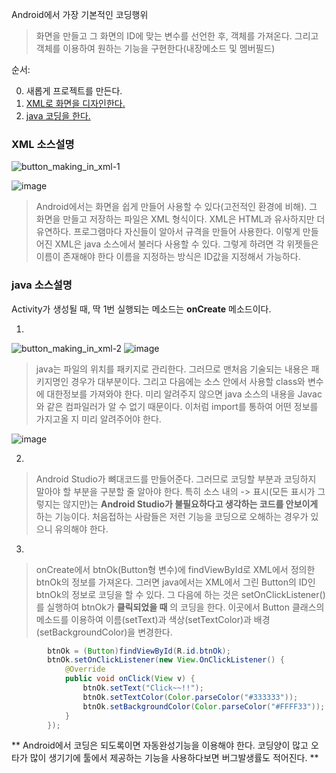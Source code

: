 Android에서 가장 기본적인 코딩행위
> 화면을 만들고 그 화면의 ID에 맞는 변수를 선언한 후, 객체를 가져온다. 그리고 객체를 이용하여
원하는 기능을 구현한다(내장메소드 및 멤버필드)


순서:

0. 새롭게 프로젝트를 만든다.
1. [XML로 화면을 디자인한다.](/app/src/main/res/layout/activity_1_2.xml)
2. [java 코딩을 한다.](/app/src/main/java/com/example/snake/androjavaexample/day3/Activity_1_2.java)

### XML 소스설명

![button_making_in_xml-1](https://user-images.githubusercontent.com/12086377/27162063-0a836da6-51ba-11e7-8679-b87a261a4ffc.gif)

![image](https://user-images.githubusercontent.com/12086377/27161424-4bff8836-51b6-11e7-9d23-cc4f02b493f9.png)

> Android에서는 화면을 쉽게 만들어 사용할 수 있다(고전적인 환경에 비해). 그 화면을 만들고 저장하는 파일은 XML 형식이다. XML은 HTML과 유사하지만 더 유연하다. 프로그램마다 자신들이 알아서 규격을 만들어 사용한다. 이렇게 만들어진 XML은 java 소스에서 불러다 사용할 수 있다. 그렇게 하려면 각 위젯들은 이름이 존재해야 한다 이름을 지정하는 방식은 ID값을 지정해서 가능하다.

### java 소스설명
Activity가 생성될 때, 딱 1번 실행되는 메소드는 **onCreate** 메소드이다.

1.

![button_making_in_xml-2](https://user-images.githubusercontent.com/12086377/27162102-3afb4486-51ba-11e7-89ba-f0594331e25f.gif)
![image](https://user-images.githubusercontent.com/12086377/27160504-c38c61e6-51af-11e7-807e-cce941aadbff.png)

> java는 파일의 위치를 패키지로 관리한다. 그러므로 맨처음 기술되는 내용은 패키지명인 경우가 대부분이다. 그리고 다음에는 소스 안에서 사용할 class와 변수에 대한정보를 가져와야 한다. 미리 알려주지 않으면 java 소스의 내용을 Javac와 같은 컴파일러가 알 수 없기 때문이다. 이처럼 import를 통하여 어떤 정보를 가지고올 지 미리 알려주어야 한다.

![image](https://user-images.githubusercontent.com/12086377/27160982-21722374-51b3-11e7-8f81-ca15d786965f.png)

2.
> Android Studio가 뼈대코드를 만들어준다. 그러므로 코딩할 부분과 코딩하지 말아야 할 부분을 구분할 줄 알아야 한다.
특히 소스 내의 -> 표시(모든 표시가 그렇지는 않지만)는
**Android Studio가 불필요하다고 생각하는 코드를 안보이게** 하는 기능이다.
처음접하는 사람들은 저런 기능을 코딩으로 오해하는 경우가 있으니 유의해야 한다.


3.
> onCreate에서 btnOk(Button형 변수)에 findViewById로 XML에서 정의한 btnOk의 정보를 가져온다.
그러면 java에서는 XML에서 그린 Button의 ID인 btnOk의 정보로 코딩을 할 수 있다. 그 다음에 하는
것은 setOnClickListener()를 실행하여 btnOk가 **클릭되었을 때** 의 코딩을 한다. 이곳에서 Button 클래스의
메소드를 이용하여 이름(setText)과 색상(setTextColor)과 배경(setBackgroundColor)을 변경한다.

~~~java
        btnOk = (Button)findViewById(R.id.btnOk);
        btnOk.setOnClickListener(new View.OnClickListener() {
            @Override
            public void onClick(View v) {
                btnOk.setText("Click~~!!");
                btnOk.setTextColor(Color.parseColor("#333333"));
                btnOk.setBackgroundColor(Color.parseColor("#FFFF33"));
            }
        });
~~~

** Android에서 코딩은 되도록이면 자동완성기능을 이용해야 한다. 코딩양이 많고 오타가 많이 생기기에
툴에서 제공하는 기능을 사용하다보면 버그발생률도 적어진다. ** 
